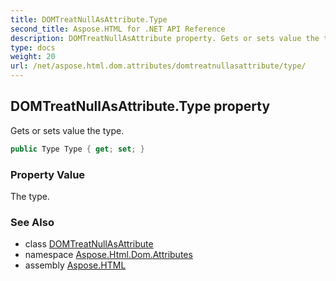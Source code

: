 ```yaml
---
title: DOMTreatNullAsAttribute.Type
second_title: Aspose.HTML for .NET API Reference
description: DOMTreatNullAsAttribute property. Gets or sets value the type
type: docs
weight: 20
url: /net/aspose.html.dom.attributes/domtreatnullasattribute/type/
---
```

## DOMTreatNullAsAttribute.Type property

Gets or sets value the type.

```csharp
public Type Type { get; set; }
```

### Property Value

The type.

### See Also

* class [DOMTreatNullAsAttribute](../)
* namespace [Aspose.Html.Dom.Attributes](../../../aspose.html.dom.attributes/)
* assembly [Aspose.HTML](../../../)

